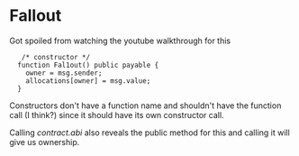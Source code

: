 # Fallout

Got spoiled from watching the youtube walkthrough for this

```solidity
   /* constructor */
  function Fal1out() public payable {
    owner = msg.sender;
    allocations[owner] = msg.value;
  }
```

Constructors don't have a function name and shouldn't have the function call (I think?) since it should have its own constructor call.

Calling *contract.abi* also reveals the public method for this and calling it will give us ownership.